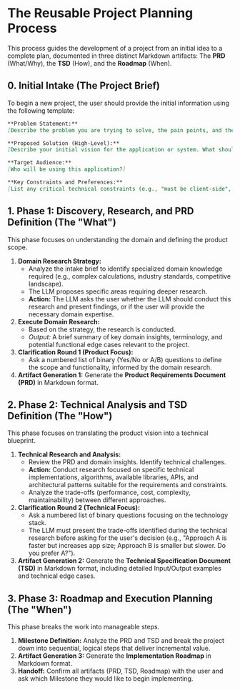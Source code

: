 # The Reusable Project Planning Process

This process guides the development of a project from an initial idea to a complete plan, documented in three distinct Markdown artifacts: The **PRD** (What/Why), the **TSD** (How), and the **Roadmap** (When).

## 0\. Initial Intake (The Project Brief)

To begin a new project, the user should provide the initial information using the following template:

```markdown
**Problem Statement:**
[Describe the problem you are trying to solve, the pain points, and the context. Why is this needed?]

**Proposed Solution (High-Level):**
[Describe your initial vision for the application or system. What should it do?]

**Target Audience:**
[Who will be using this application?]

**Key Constraints and Preferences:**
[List any critical technical constraints (e.g., "must be client-side", "must work offline"), preferred technologies (e.g., "prefer Python", "avoid frameworks"), budgetary constraints (e.g., "must use free services"), or design inspirations.]
```

## 1\. Phase 1: Discovery, Research, and PRD Definition (The "What")

This phase focuses on understanding the domain and defining the product scope.

1.  **Domain Research Strategy:**
      * Analyze the intake brief to identify specialized domain knowledge required (e.g., complex calculations, industry standards, competitive landscape).
      * The LLM proposes specific areas requiring deeper research.
      * **Action:** The LLM asks the user whether the LLM should conduct this research and present findings, or if the user will provide the necessary domain expertise.
2.  **Execute Domain Research:**
      * Based on the strategy, the research is conducted.
      * *Output:* A brief summary of key domain insights, terminology, and potential functional edge cases relevant to the project.
3.  **Clarification Round 1 (Product Focus):**
      * Ask a numbered list of binary (Yes/No or A/B) questions to define the scope and functionality, informed by the domain research.
4.  **Artifact Generation 1:** Generate the **Product Requirements Document (PRD)** in Markdown format.

## 2\. Phase 2: Technical Analysis and TSD Definition (The "How")

This phase focuses on translating the product vision into a technical blueprint.

1.  **Technical Research and Analysis:**
      * Review the PRD and domain insights. Identify technical challenges.
      * **Action:** Conduct research focused on specific technical implementations, algorithms, available libraries, APIs, and architectural patterns suitable for the requirements and constraints.
      * Analyze the trade-offs (performance, cost, complexity, maintainability) between different approaches.
2.  **Clarification Round 2 (Technical Focus):**
      * Ask a numbered list of binary questions focusing on the technology stack.
      * The LLM must present the trade-offs identified during the technical research before asking for the user's decision (e.g., "Approach A is faster but increases app size; Approach B is smaller but slower. Do you prefer A?").
3.  **Artifact Generation 2:** Generate the **Technical Specification Document (TSD)** in Markdown format, including detailed Input/Output examples and technical edge cases.

## 3\. Phase 3: Roadmap and Execution Planning (The "When")

This phase breaks the work into manageable steps.

1.  **Milestone Definition:** Analyze the PRD and TSD and break the project down into sequential, logical steps that deliver incremental value.
2.  **Artifact Generation 3:** Generate the **Implementation Roadmap** in Markdown format.
3.  **Handoff:** Confirm all artifacts (PRD, TSD, Roadmap) with the user and ask which Milestone they would like to begin implementing.

